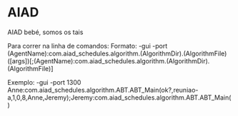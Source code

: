 # AIAD
AIAD bebé, somos os tais

Para correr na linha de comandos:
Formato:
-gui -port (AgentName):com.aiad_schedules.algorithm.(AlgorithmDir).(AlgorithmFile)([args])[;(AgentName):com.aiad_schedules.algorithm.(AlgorithmDir).(AlgorithmFile)]

Exemplo:
-gui -port 1300 Anne:com.aiad_schedules.algorithm.ABT.ABT_Main(ok?,reuniao-a,1,0,8,Anne,Jeremy);Jeremy:com.aiad_schedules.algorithm.ABT.ABT_Main()